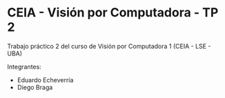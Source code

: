 # CEIA - Visión por Computadora - TP 2
Trabajo práctico 2 del curso de Visión por Computadora 1 (CEIA - LSE - UBA)

Integrantes:
- Eduardo Echeverría
- Diego Braga

